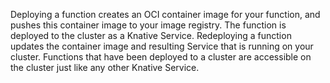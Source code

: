 <!-- Snippet used in the following topics:
- /docs/getting-started/build-run-deploy-func.md
- /docs/functions/deploying-functions.md
-->
Deploying a function creates an OCI container image for your function, and pushes this container image to your image registry. The function is deployed to the cluster as a Knative Service. Redeploying a function updates the container image and resulting Service that is running on your cluster. Functions that have been deployed to a cluster are accessible on the cluster just like any other Knative Service.
